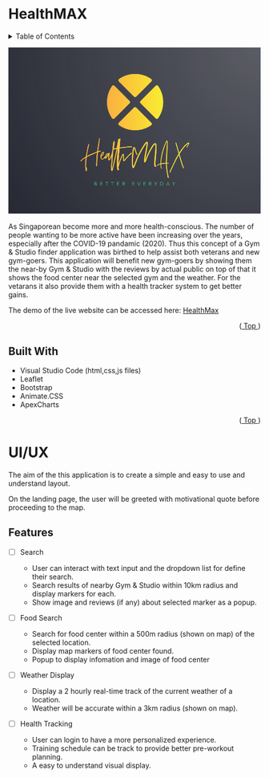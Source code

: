 # HealthMAX
<a name="readme-top"></a>
<details>
  <summary>Table of Contents</summary>
  <ol>
    <li>
      <a href="#about-the-project">HealthMax</a>
      <ul>
        <li><a href="#built-with">Built With</a></li>
      </ul>
    </li>
    <li>
      <a href="#UI/UX">UI/UX</a>
      <ul>
        <li><a href="#prerequisites">Prerequisites</a></li>
        <li><a href="#installation">Installation</a></li>
      </ul>
    </li>
    <li><a href="#usage">Usage</a></li>
    <li><a href="#roadmap">Roadmap</a></li>
    <li><a href="#contributing">Contributing</a></li>
    <li><a href="#license">License</a></li>
    <li><a href="#contact">Contact</a></li>
    <li><a href="#acknowledgments">Acknowledgments</a></li>
  </ol>
</details>

![Logo of HealthMAX](img/icon/HealthMAX.png)

As Singaporean become more and more health-conscious. The number of people wanting to be more active have been increasing over the years, especially after the COVID-19 pandamic (2020). Thus this concept of a Gym & Studio finder application was birthed to help assist both veterans and new gym-goers. This application will benefit new gym-goers by showing them the near-by Gym & Studio with the reviews by actual public on top of that it shows the food center near the selected gym and the weather. For the vetarans it also provide them with a health tracker system to get better gains.

The demo of the live website can be accessed here:
[HealthMax](https://ericerchinann.github.io/project_01/)
<p align="right">(<a href="#readme-top"> Top </a>)</p>

## Built With
* Visual Studio Code (html,css,js files)
* Leaflet
* Bootstrap
* Animate.CSS
* ApexCharts

<p align="right">(<a href="#readme-top"> Top </a>)</p>


# UI/UX
The aim of the this application is to create a simple and easy to use and understand layout.

On the landing page, the user will be greeted with motivational quote before proceeding to the map.

## Features

- [ ] Search
    * User can interact with text input and the dropdown list for define their search. 
    * Search results of nearby Gym & Studio within 10km radius and display markers for each.
    * Show image and reviews (if any) about selected marker as a popup.

- [ ] Food Search
    * Search for food center within a 500m radius (shown on map) of the selected location.
    * Display map markers of food center found.
    * Popup to display infomation and image of food center

- [ ] Weather Display
    * Display a 2 hourly real-time track of the current weather of a location.
    * Weather will be accurate within a 3km radius (shown on map).

- [ ] Health Tracking
    * User can login to have a more personalized experience.
    * Training schedule can be track to provide better pre-workout planning.
    * A easy to understand visual display.
